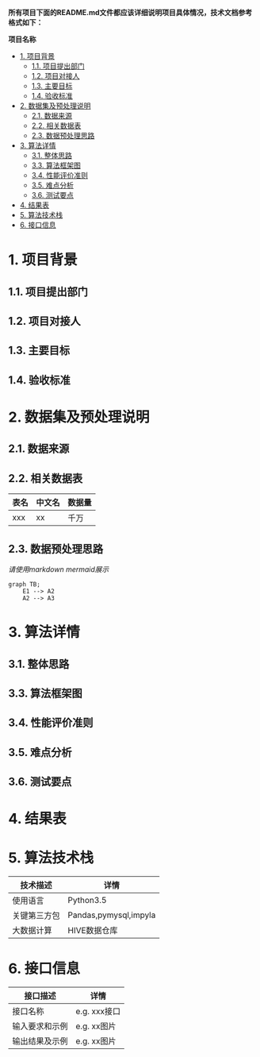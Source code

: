 **所有项目下面的README.md文件都应该详细说明项目具体情况，技术文档参考格式如下：**


**项目名称**

<!-- TOC -->

- [1. 项目背景](#1-项目背景)
    - [1.1. 项目提出部门](#11-项目提出部门)
    - [1.2. 项目对接人](#12-项目对接人)
    - [1.3. 主要目标](#13-主要目标)
    - [1.4. 验收标准](#14-验收标准)
- [2. 数据集及预处理说明](#2-数据集及预处理说明)
    - [2.1. 数据来源](#21-数据来源)
    - [2.2. 相关数据表](#22-相关数据表)
    - [2.3. 数据预处理思路](#23-数据预处理思路)
- [3. 算法详情](#3-算法详情)
    - [3.1. 整体思路](#31-整体思路)
    - [3.3. 算法框架图](#33-算法框架图)
    - [3.4. 性能评价准则](#34-性能评价准则)
    - [3.5. 难点分析](#35-难点分析)
    - [3.6. 测试要点](#36-测试要点)
- [4. 结果表](#4-结果表)
- [5. 算法技术栈](#5-算法技术栈)
- [6. 接口信息](#6-接口信息)

<!-- /TOC -->


# 1. 项目背景
## 1.1. 项目提出部门
## 1.2. 项目对接人
## 1.3. 主要目标
## 1.4. 验收标准


# 2. 数据集及预处理说明
## 2.1. 数据来源

## 2.2. 相关数据表
| 表名  | 中文名 | 数据量 |
|-----|-----|-----|
| xxx | xx  | 千万  |

## 2.3. 数据预处理思路
*请使用markdown mermaid展示*

```mermaid
graph TB;
    E1 --> A2
    A2 --> A3
```


# 3. 算法详情
## 3.1. 整体思路
## 3.3. 算法框架图
## 3.4. 性能评价准则
## 3.5. 难点分析
## 3.6. 测试要点

# 4. 结果表

# 5. 算法技术栈

| 技术描述   | 详情                    |
|--------|-----------------------|
| 使用语言   | Python3.5             |
| 关键第三方包 | Pandas,pymysql,impyla |
| 大数据计算  | HIVE数据仓库              |


# 6. 接口信息

| 接口描述    | 详情         |
|---------|------------|
| 接口名称    | e.g. xxx接口 |
| 输入要求和示例 | e.g. xx图片  |
| 输出结果及示例 | e.g. xx图片  |

